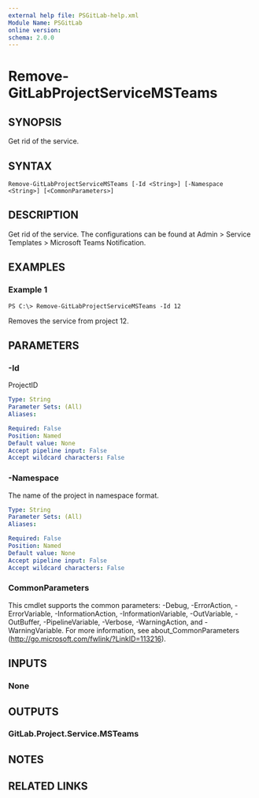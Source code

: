 ```yaml
---
external help file: PSGitLab-help.xml
Module Name: PSGitLab
online version:
schema: 2.0.0
---
```


# Remove-GitLabProjectServiceMSTeams

## SYNOPSIS
Get rid of the service.

## SYNTAX

```
Remove-GitLabProjectServiceMSTeams [-Id <String>] [-Namespace <String>] [<CommonParameters>]
```

## DESCRIPTION
Get rid of the service. The configurations can be found at Admin > Service Templates > Microsoft Teams Notification. 

## EXAMPLES

### Example 1
```
PS C:\> Remove-GitLabProjectServiceMSTeams -Id 12
```

Removes the service from project 12. 

## PARAMETERS

### -Id
ProjectID

```yaml
Type: String
Parameter Sets: (All)
Aliases:

Required: False
Position: Named
Default value: None
Accept pipeline input: False
Accept wildcard characters: False
```

### -Namespace
The name of the project in namespace format. 

```yaml
Type: String
Parameter Sets: (All)
Aliases:

Required: False
Position: Named
Default value: None
Accept pipeline input: False
Accept wildcard characters: False
```

### CommonParameters
This cmdlet supports the common parameters: -Debug, -ErrorAction, -ErrorVariable, -InformationAction, -InformationVariable, -OutVariable, -OutBuffer, -PipelineVariable, -Verbose, -WarningAction, and -WarningVariable. For more information, see about_CommonParameters (http://go.microsoft.com/fwlink/?LinkID=113216).

## INPUTS

### None

## OUTPUTS

### GitLab.Project.Service.MSTeams

## NOTES

## RELATED LINKS
